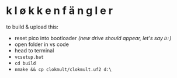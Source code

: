 
#  k l ø k k e n f ä n g l e r


to build & upload this:

* reset pico into bootloader _(new drive should appear, let's say `D:`)_
* open folder in vs code
* head to terminal
* `vcsetup.bat`
* `cd build`
* `nmake && cp clokmult/clokmult.uf2 d:\`